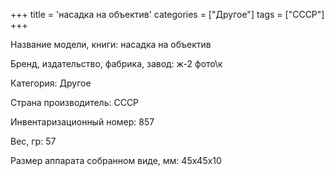 +++
title = 'насадка на объектив'
categories = ["Другое"]
tags = ["СССР"]
+++

Название модели, книги: насадка на объектив

Бренд, издательство, фабрика, завод: ж-2 фото\к

Категория: Другое

Страна производитель: СССР

Инвентаризационный номер: 857

Вес, гр: 57

Размер аппарата  собранном виде, мм: 45х45х10

